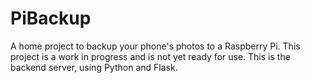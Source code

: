 # PiBackup

A home project to backup your phone's photos to a Raspberry Pi. This project is a work in progress and is not yet ready for use.
This is the backend server, using Python and Flask.
